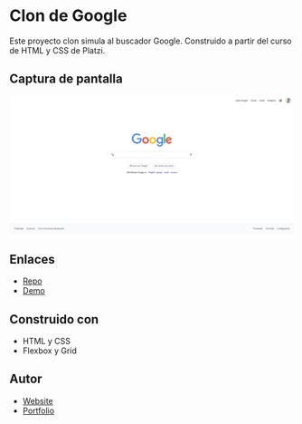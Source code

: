 # Clon de Google
Este proyecto clon simula al buscador Google. Construido a partir del curso de HTML y CSS de Platzi.

## Captura de pantalla
![](./screenshot/screencapture-google-clone.png)

## Enlaces
- [Repo](https://github.com/creativoma/google-clone)
- [Demo](https://clone-google-six.vercel.app/)

## Construido con
- HTML y CSS
- Flexbox y Grid

## Autor
- [Website](https://creativoma.com/)
- [Portfolio](https://dev.creativoma.com/)
